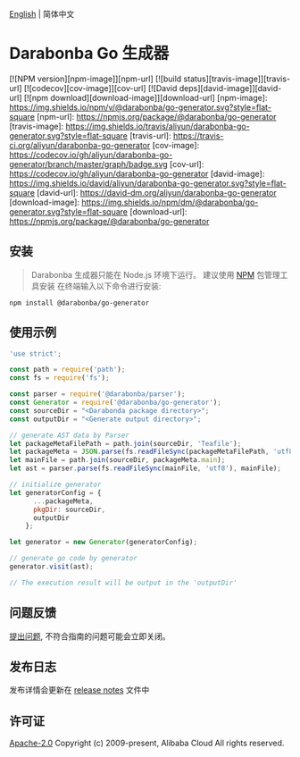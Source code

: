 [English](/README.md) | 简体中文

# Darabonba Go 生成器

[![NPM version][npm-image]][npm-url]
[![build status][travis-image]][travis-url]
[![codecov][cov-image]][cov-url]
[![David deps][david-image]][david-url]
[![npm download][download-image]][download-url]
[npm-image]: https://img.shields.io/npm/v/@darabonba/go-generator.svg?style=flat-square
[npm-url]: https://npmjs.org/package/@darabonba/go-generator
[travis-image]: https://img.shields.io/travis/aliyun/darabonba-go-generator.svg?style=flat-square
[travis-url]: https://travis-ci.org/aliyun/darabonba-go-generator
[cov-image]: https://codecov.io/gh/aliyun/darabonba-go-generator/branch/master/graph/badge.svg
[cov-url]: https://codecov.io/gh/aliyun/darabonba-go-generator
[david-image]: https://img.shields.io/david/aliyun/darabonba-go-generator.svg?style=flat-square
[david-url]: https://david-dm.org/aliyun/darabonba-go-generator
[download-image]: https://img.shields.io/npm/dm/@darabonba/go-generator.svg?style=flat-square
[download-url]: https://npmjs.org/package/@darabonba/go-generator

## 安装

> Darabonba 生成器只能在 Node.js 环境下运行。
> 建议使用 [NPM](https://www.npmjs.com/) 包管理工具安装
> 在终端输入以下命令进行安装:

```shell
npm install @darabonba/go-generator
```

## 使用示例

```javascript
'use strict';

const path = require('path');
const fs = require('fs');

const parser = require('@darabonba/parser');
const Generator = require('@darabonba/go-generator');
const sourceDir = "<Darabonda package directory>";
const outputDir = "<Generate output directory>";

// generate AST data by Parser
let packageMetaFilePath = path.join(sourceDir, 'Teafile');
let packageMeta = JSON.parse(fs.readFileSync(packageMetaFilePath, 'utf8'));
let mainFile = path.join(sourceDir, packageMeta.main);
let ast = parser.parse(fs.readFileSync(mainFile, 'utf8'), mainFile);

// initialize generator
let generatorConfig = {
      ...packageMeta,
      pkgDir: sourceDir,
      outputDir
    };

let generator = new Generator(generatorConfig);

// generate go code by generator
generator.visit(ast);

// The execution result will be output in the 'outputDir'
```

## 问题反馈

[提出问题](https://github.com/aliyun/darabonba-go-generator/issues/new/choose), 不符合指南的问题可能会立即关闭。

## 发布日志

发布详情会更新在 [release notes](/CHANGELOG.md) 文件中

## 许可证

[Apache-2.0](/LICENSE)
Copyright (c) 2009-present, Alibaba Cloud All rights reserved.